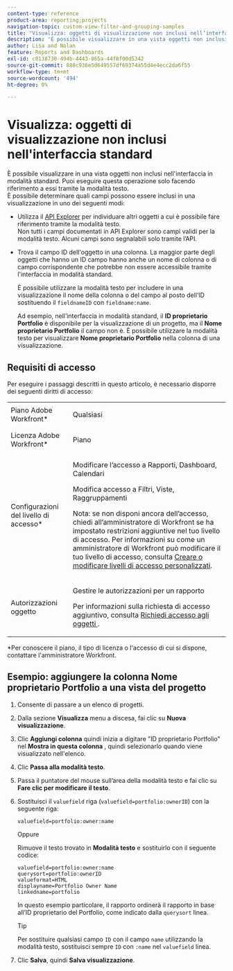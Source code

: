 ```yaml
---
content-type: reference
product-area: reporting;projects
navigation-topic: custom-view-filter-and-grouping-samples
title: "Visualizza: oggetti di visualizzazione non inclusi nell’interfaccia standard"
description: 'È possibile visualizzare in una vista oggetti non inclusi nell''interfaccia in modalità standard. Puoi eseguire questa operazione solo facendo riferimento a essi tramite la modalità testo. È possibile determinare quali campi possono essere inclusi in una visualizzazione in uno dei seguenti modi: MODIFICAMI.'
author: Lisa and Nolan
feature: Reports and Dashboards
exl-id: c0138730-494b-4443-865a-44f8f00d5342
source-git-commit: 888c938e5d649557df69374a55d4e4ecc2da6f55
workflow-type: tm+mt
source-wordcount: '494'
ht-degree: 0%

---
```


# Visualizza: oggetti di visualizzazione non inclusi nell&#39;interfaccia standard

È possibile visualizzare in una vista oggetti non inclusi nell&#39;interfaccia in modalità standard. Puoi eseguire questa operazione solo facendo riferimento a essi tramite la modalità testo.\
È possibile determinare quali campi possono essere inclusi in una visualizzazione in uno dei seguenti modi:

* Utilizza il [API Explorer](../../../wf-api/general/api-explorer.md) per individuare altri oggetti a cui è possibile fare riferimento tramite la modalità testo.\
   Non tutti i campi documentati in API Explorer sono campi validi per la modalità testo. Alcuni campi sono segnalabili solo tramite l’API.

* Trova il campo ID dell&#39;oggetto in una colonna. La maggior parte degli oggetti che hanno un ID campo hanno anche un nome di colonna o di campo corrispondente che potrebbe non essere accessibile tramite l&#39;interfaccia in modalità standard.

   È possibile utilizzare la modalità testo per includere in una visualizzazione il nome della colonna o del campo al posto dell’ID sostituendo il `fieldnameID` con `fieldname:name`.

   Ad esempio, nell’interfaccia in modalità standard, il **ID proprietario Portfolio** è disponibile per la visualizzazione di un progetto, ma il **Nome proprietario Portfolio** il campo non è. È possibile utilizzare la modalità testo per visualizzare **Nome proprietario Portfolio** nella colonna di una visualizzazione.

## Requisiti di accesso

Per eseguire i passaggi descritti in questo articolo, è necessario disporre dei seguenti diritti di accesso:

<table style="table-layout:auto"> 
 <col> 
 <col> 
 <tbody> 
  <tr> 
   <td role="rowheader">Piano Adobe Workfront*</td> 
   <td> <p>Qualsiasi</p> </td> 
  </tr> 
  <tr> 
   <td role="rowheader">Licenza Adobe Workfront*</td> 
   <td> <p>Piano </p> </td> 
  </tr> 
  <tr> 
   <td role="rowheader">Configurazioni del livello di accesso*</td> 
   <td> <p>Modificare l’accesso a Rapporti, Dashboard, Calendari</p> <p>Modifica accesso a Filtri, Viste, Raggruppamenti</p> <p>Nota: se non disponi ancora dell’accesso, chiedi all’amministratore di Workfront se ha impostato restrizioni aggiuntive nel tuo livello di accesso. Per informazioni su come un amministratore di Workfront può modificare il tuo livello di accesso, consulta <a href="../../../administration-and-setup/add-users/configure-and-grant-access/create-modify-access-levels.md" class="MCXref xref">Creare o modificare livelli di accesso personalizzati</a>.</p> </td> 
  </tr> 
  <tr> 
   <td role="rowheader">Autorizzazioni oggetto</td> 
   <td> <p>Gestire le autorizzazioni per un rapporto</p> <p>Per informazioni sulla richiesta di accesso aggiuntivo, consulta <a href="../../../workfront-basics/grant-and-request-access-to-objects/request-access.md" class="MCXref xref">Richiedi accesso agli oggetti </a>.</p> </td> 
  </tr> 
 </tbody> 
</table>

&#42;Per conoscere il piano, il tipo di licenza o l&#39;accesso di cui si dispone, contattare l&#39;amministratore Workfront.

## Esempio: aggiungere la colonna Nome proprietario Portfolio a una vista del progetto

1. Consente di passare a un elenco di progetti.
1. Dalla sezione **Visualizza** menu a discesa, fai clic su **Nuova visualizzazione**.

1. Clic **Aggiungi colonna** quindi inizia a digitare &quot;ID proprietario Portfolio&quot; nel **Mostra in questa colonna** , quindi selezionarlo quando viene visualizzato nell&#39;elenco.

1. Clic **Passa alla modalità testo**.
1. Passa il puntatore del mouse sull’area della modalità testo e fai clic su **Fare clic per modificare il testo**.
1. Sostituisci il `valuefield` riga (`valuefield=portfolio:ownerID`) con la seguente riga:

   ```
   valuefield=portfolio:owner:name
   ```

   Oppure

   Rimuove il testo trovato in **Modalità testo** e sostituirlo con il seguente codice:

   ```
   valuefield=portfolio:owner:name
   querysort=portfolio:ownerID
   valueformat=HTML
   displayname=Portfolio Owner Name
   linkedname=portfolio
   ```

   In questo esempio particolare, il rapporto ordinerà il rapporto in base all’ID proprietario del Portfolio, come indicato dalla `querysort` linea.

   >[!TIP]
   >
   >Per sostituire qualsiasi campo `ID` con il campo `name` utilizzando la modalità testo, sostituisci sempre `ID` con `:name` nel `valuefield` linea.

1. Clic **Salva**, quindi **Salva visualizzazione**.

